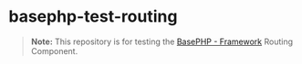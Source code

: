 # basephp-test-routing

> **Note:** This repository is for testing the [BasePHP - Framework](https://github.com/basephp/framework) Routing Component. 
